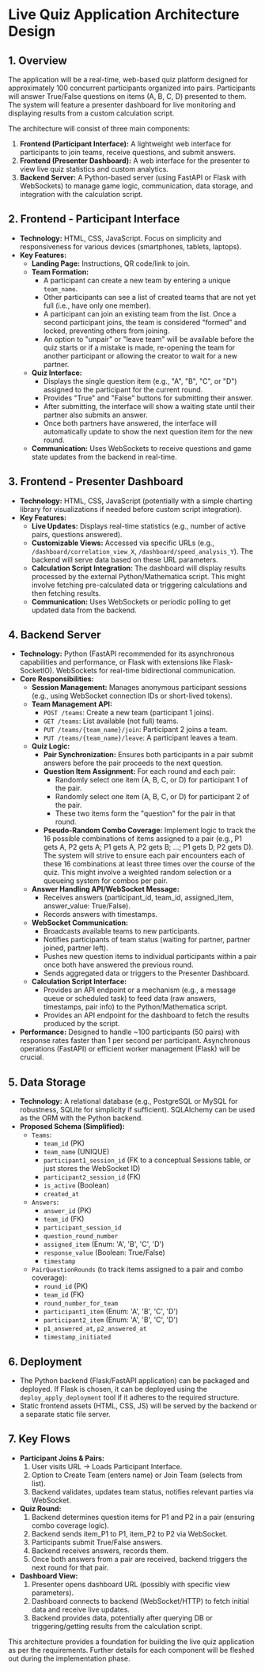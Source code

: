 # Live Quiz Application Architecture Design

## 1. Overview

The application will be a real-time, web-based quiz platform designed for approximately 100 concurrent participants organized into pairs. Participants will answer True/False questions on items (A, B, C, D) presented to them. The system will feature a presenter dashboard for live monitoring and displaying results from a custom calculation script.

The architecture will consist of three main components:
1.  **Frontend (Participant Interface):** A lightweight web interface for participants to join teams, receive questions, and submit answers.
2.  **Frontend (Presenter Dashboard):** A web interface for the presenter to view live quiz statistics and custom analytics.
3.  **Backend Server:** A Python-based server (using FastAPI or Flask with WebSockets) to manage game logic, communication, data storage, and integration with the calculation script.

## 2. Frontend - Participant Interface

*   **Technology:** HTML, CSS, JavaScript. Focus on simplicity and responsiveness for various devices (smartphones, tablets, laptops).
*   **Key Features:**
    *   **Landing Page:** Instructions, QR code/link to join.
    *   **Team Formation:**
        *   A participant can create a new team by entering a unique `team_name`.
        *   Other participants can see a list of created teams that are not yet full (i.e., have only one member).
        *   A participant can join an existing team from the list. Once a second participant joins, the team is considered "formed" and locked, preventing others from joining.
        *   An option to "unpair" or "leave team" will be available before the quiz starts or if a mistake is made, re-opening the team for another participant or allowing the creator to wait for a new partner.
    *   **Quiz Interface:**
        *   Displays the single question item (e.g., "A", "B", "C", or "D") assigned to the participant for the current round.
        *   Provides "True" and "False" buttons for submitting their answer.
        *   After submitting, the interface will show a waiting state until their partner also submits an answer.
        *   Once both partners have answered, the interface will automatically update to show the next question item for the new round.
    *   **Communication:** Uses WebSockets to receive questions and game state updates from the backend in real-time.

## 3. Frontend - Presenter Dashboard

*   **Technology:** HTML, CSS, JavaScript (potentially with a simple charting library for visualizations if needed before custom script integration).
*   **Key Features:**
    *   **Live Updates:** Displays real-time statistics (e.g., number of active pairs, questions answered).
    *   **Customizable Views:** Accessed via specific URLs (e.g., `/dashboard/correlation_view_X`, `/dashboard/speed_analysis_Y`). The backend will serve data based on these URL parameters.
    *   **Calculation Script Integration:** The dashboard will display results processed by the external Python/Mathematica script. This might involve fetching pre-calculated data or triggering calculations and then fetching results.
    *   **Communication:** Uses WebSockets or periodic polling to get updated data from the backend.

## 4. Backend Server

*   **Technology:** Python (FastAPI recommended for its asynchronous capabilities and performance, or Flask with extensions like Flask-SocketIO). WebSockets for real-time bidirectional communication.
*   **Core Responsibilities:**
    *   **Session Management:** Manages anonymous participant sessions (e.g., using WebSocket connection IDs or short-lived tokens).
    *   **Team Management API:**
        *   `POST /teams`: Create a new team (participant 1 joins).
        *   `GET /teams`: List available (not full) teams.
        *   `PUT /teams/{team_name}/join`: Participant 2 joins a team.
        *   `PUT /teams/{team_name}/leave`: A participant leaves a team.
    *   **Quiz Logic:**
        *   **Pair Synchronization:** Ensures both participants in a pair submit answers before the pair proceeds to the next question.
        *   **Question Item Assignment:** For each round and each pair:
            *   Randomly select one item (A, B, C, or D) for participant 1 of the pair.
            *   Randomly select one item (A, B, C, or D) for participant 2 of the pair.
            *   These two items form the "question" for the pair in that round.
        *   **Pseudo-Random Combo Coverage:** Implement logic to track the 16 possible combinations of items assigned to a pair (e.g., P1 gets A, P2 gets A; P1 gets A, P2 gets B; ...; P1 gets D, P2 gets D). The system will strive to ensure each pair encounters each of these 16 combinations at least three times over the course of the quiz. This might involve a weighted random selection or a queueing system for combos per pair.
    *   **Answer Handling API/WebSocket Message:**
        *   Receives answers (participant_id, team_id, assigned_item, answer_value: True/False).
        *   Records answers with timestamps.
    *   **WebSocket Communication:**
        *   Broadcasts available teams to new participants.
        *   Notifies participants of team status (waiting for partner, partner joined, partner left).
        *   Pushes new question items to individual participants within a pair once both have answered the previous round.
        *   Sends aggregated data or triggers to the Presenter Dashboard.
    *   **Calculation Script Interface:**
        *   Provides an API endpoint or a mechanism (e.g., a message queue or scheduled task) to feed data (raw answers, timestamps, pair info) to the Python/Mathematica script.
        *   Provides an API endpoint for the dashboard to fetch the results produced by the script.
*   **Performance:** Designed to handle ~100 participants (50 pairs) with response rates faster than 1 per second per participant. Asynchronous operations (FastAPI) or efficient worker management (Flask) will be crucial.

## 5. Data Storage

*   **Technology:** A relational database (e.g., PostgreSQL or MySQL for robustness, SQLite for simplicity if sufficient). SQLAlchemy can be used as the ORM with the Python backend.
*   **Proposed Schema (Simplified):**
    *   `Teams`:
        *   `team_id` (PK)
        *   `team_name` (UNIQUE)
        *   `participant1_session_id` (FK to a conceptual Sessions table, or just stores the WebSocket ID)
        *   `participant2_session_id` (FK)
        *   `is_active` (Boolean)
        *   `created_at`
    *   `Answers`:
        *   `answer_id` (PK)
        *   `team_id` (FK)
        *   `participant_session_id`
        *   `question_round_number`
        *   `assigned_item` (Enum: 'A', 'B', 'C', 'D')
        *   `response_value` (Boolean: True/False)
        *   `timestamp`
    *   `PairQuestionRounds` (to track items assigned to a pair and combo coverage):
        *   `round_id` (PK)
        *   `team_id` (FK)
        *   `round_number_for_team`
        *   `participant1_item` (Enum: 'A', 'B', 'C', 'D')
        *   `participant2_item` (Enum: 'A', 'B', 'C', 'D')
        *   `p1_answered_at`, `p2_answered_at`
        *   `timestamp_initiated`

## 6. Deployment

*   The Python backend (Flask/FastAPI application) can be packaged and deployed. If Flask is chosen, it can be deployed using the `deploy_apply_deployment` tool if it adheres to the required structure.
*   Static frontend assets (HTML, CSS, JS) will be served by the backend or a separate static file server.

## 7. Key Flows

*   **Participant Joins & Pairs:**
    1.  User visits URL -> Loads Participant Interface.
    2.  Option to Create Team (enters name) or Join Team (selects from list).
    3.  Backend validates, updates team status, notifies relevant parties via WebSocket.
*   **Quiz Round:**
    1.  Backend determines question items for P1 and P2 in a pair (ensuring combo coverage logic).
    2.  Backend sends item_P1 to P1, item_P2 to P2 via WebSocket.
    3.  Participants submit True/False answers.
    4.  Backend receives answers, records them.
    5.  Once both answers from a pair are received, backend triggers the next round for that pair.
*   **Dashboard View:**
    1.  Presenter opens dashboard URL (possibly with specific view parameters).
    2.  Dashboard connects to backend (WebSocket/HTTP) to fetch initial data and receive live updates.
    3.  Backend provides data, potentially after querying DB or triggering/getting results from the calculation script.

This architecture provides a foundation for building the live quiz application as per the requirements. Further details for each component will be fleshed out during the implementation phase.
